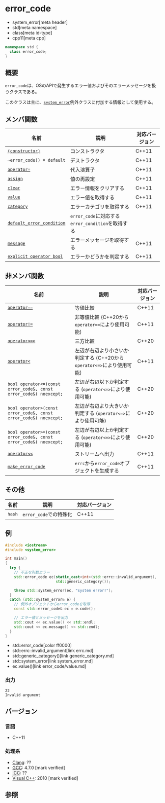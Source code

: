 # error_code
* system_error[meta header]
* std[meta namespace]
* class[meta id-type]
* cpp11[meta cpp]

```cpp
namespace std {
  class error_code;
}
```

## 概要
`error_code`は、OSのAPIで発生するエラー値およびそのエラーメッセージを扱うクラスである。

このクラスは主に、[`system_error`](system_error.md)例外クラスに付加する情報として使用する。


## メンバ関数

| 名前 | 説明 | 対応バージョン |
|------|------|----------------|
| [`(constructor)`](error_code/op_constructor.md) | コンストラクタ | C++11 |
| `~error_code() = default`                         | デストラクタ | C++11 |
| [`operator=`](error_code/op_assign.md)          | 代入演算子 | C++11 |
| [`assign`](error_code/assign.md)                | 値の再設定 | C++11 |
| [`clear`](error_code/clear.md)                  | エラー情報をクリアする | C++11 |
| [`value`](error_code/value.md)                  | エラー値を取得する | C++11 |
| [`category`](error_code/category.md)            | エラーカテゴリを取得する | C++11 |
| [`default_error_condition`](error_code/default_error_condition.md) | `error_code`に対応する`error_condition`を取得する | | C++11 |
| [`message`](error_code/message.md) | エラーメッセージを取得する | C++11 |
| [`explicit operator bool`](error_code/op_bool.md) | エラーかどうかを判定する | C++11 |


## 非メンバ関数

| 名前 | 説明 | 対応バージョン |
|------|------|----------------|
| [`operator==`](op_equal.md) | 等値比較 | C++11 |
| [`operator!=`](op_not_equal.md) | 非等値比較 (C++20から`operator==`により使用可能) | C++11 |
| [`operator<=>`](error_code/op_compare_3way.md) | 三方比較 | C++20 |
| [`operator<`](error_code/op_less.md) | 左辺が右辺より小さいか判定する (C++20から`operator<=>`により使用可能) | C++11 |
| `bool operator<=(const error_code&, const error_code&) noexcept;` | 左辺が右辺以下か判定する (`operator<=>`により使用可能) | C++20 |
| `bool operator>(const error_code&, const error_code&) noexcept;` | 左辺が右辺より大きいか判定する (`operator<=>`により使用可能) | C++20 |
| `bool operator>=(const error_code&, const error_code&) noexcept;` | 左辺が右辺以上か判定する (`operator<=>`により使用可能) | C++20 |
| [`operator<<`](error_code/op_ostream.md) | ストリームへ出力 | C++11 |
| [`make_error_code`](make_error_code.md) | `errc`から`error_code`オブジェクトを生成する | C++11 |


## その他

| 名前 | 説明 | 対応バージョン |
|------|------|----------------|
| `hash` | `error_code`での特殊化 | C++11 |


## 例
```cpp example
#include <iostream>
#include <system_error>

int main()
{
  try {
    // 不正な引数エラー
    std::error_code ec(static_cast<int>(std::errc::invalid_argument),
                       std::generic_category());

    throw std::system_error(ec, "system error!");
  }
  catch (std::system_error& e) {
    // 例外オブジェクトからerror_codeを取得
    const std::error_code& ec = e.code();

    // エラー値とメッセージを出力
    std::cout << ec.value() << std::endl;
    std::cout << ec.message() << std::endl;
  }
}
```
* std::error_code[color ff0000]
* std::errc::invalid_argument[link errc.md]
* std::generic_category()[link generic_category.md]
* std::system_error[link system_error.md]
* ec.value()[link error_code/value.md]

### 出力
```
22
Invalid argument
```

## バージョン
### 言語
- C++11

### 処理系
- [Clang](/implementation.md#clang): ??
- [GCC](/implementation.md#gcc): 4.7.0 [mark verified]
- [ICC](/implementation.md#icc): ??
- [Visual C++](/implementation.md#visual_cpp): 2010 [mark verified]


## 参照

